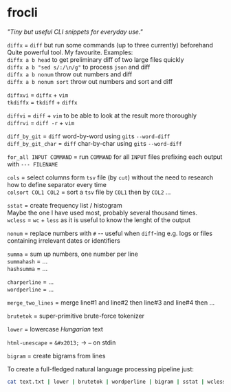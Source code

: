# frocli
_"Tiny but useful CLI snippets for everyday use."_

`diffx` = `diff` but run some commands (up to three currently) beforehand\
Quite powerful tool. My favourite. Examples:\
`diffx a b head` to get preliminary diff of two large files quickly\
`diffx a b "sed s/:/\n/g"` to process `json` and diff\
`diffx a b nonum` throw out numbers and diff\
`diffx a b nonum sort` throw out numbers and sort and diff

`diffxvi` = `diffx` + `vim`\
`tkdiffx` = `tkdiff` + `diffx`

`diffvi` = `diff` + `vim` to be able to look at the result more thoroughly\
`diffrvi` = `diff -r` + `vim`

`diff_by_git` = `diff` word-by-word using `git`s `--word-diff`\
`diff_by_git_char` = `diff` char-by-char using `git`s `--word-diff`

`for_all INPUT COMMAND` = run `COMMAND` for all `INPUT` files prefixing each output with `--- FILENAME`

`cols` = select columns form `tsv` file (by `cut`) without the need to research how to define separator every time\
`colsort COL1 COL2` = sort a `tsv` file by `COL1` then by `COL2` ...

`sstat` = create frequency list / histogram\
Maybe the one I have used most, probably several thousand times.\
`wcless` = `wc` + `less` as it is useful to know the lenght of the output

`nonum` = replace numbers with `#` -- useful when `diff`-ing e.g. logs or files containing irrelevant dates or identifiers

`summa` = sum up numbers, one number per line\
`summahash` = ...\
`hashsumma` = ...

`charperline` = ...\
`wordperline` = ...

`merge_two_lines` = merge line#1 and line#2 then line#3 and line#4 then ...

`brutetok` = super-primitive brute-force tokenizer

`lower` = lowercase _Hungarian_ text

`html-unescape` = `&#x2013;` -> `–` on stdin

`bigram` = create bigrams from lines

To create a full-fledged natural language processing pipeline just:
```bash
cat text.txt | lower | brutetok | wordperline | bigram | sstat | wcless
```

